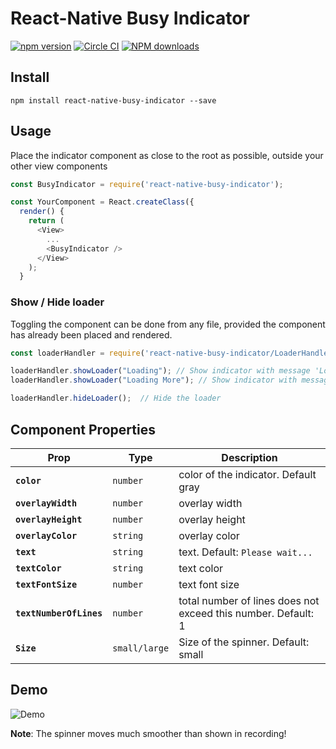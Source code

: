 # React-Native Busy Indicator
[![npm version](https://badge.fury.io/js/react-native-busy-indicator.svg)](https://badge.fury.io/js/react-native-busy-indicator)
[![Circle CI](https://circleci.com/gh/RealOrangeOne/react-native-busy-indicator.svg)](https://circleci.com/gh/RealOrangeOne/react-native-busy-indicator)
[![NPM downloads](http://img.shields.io/npm/dm/react-native-busy-indicator.svg?style=flat-square)](https://www.npmjs.com/package/react-native-busy-indicator)

## Install
```shell
npm install react-native-busy-indicator --save
```

## Usage
Place the indicator component as close to the root as possible, outside your other view components

```js
const BusyIndicator = require('react-native-busy-indicator');

const YourComponent = React.createClass({
  render() {
    return (
      <View>
        ...
        <BusyIndicator />
      </View>
    );
  }
```

### Show / Hide loader
Toggling the component can be done from any file, provided the component has already been placed and rendered.

```js
const loaderHandler = require('react-native-busy-indicator/LoaderHandler');

loaderHandler.showLoader("Loading"); // Show indicator with message 'Loading'
loaderHandler.showLoader("Loading More"); // Show indicator with message 'Loading More'

loaderHandler.hideLoader();  // Hide the loader
```

## Component Properties

| Prop | Type | Description |
|---|---|---|
|**`color`**|`number`| color of the indicator. Default gray|
|**`overlayWidth`**|`number`|overlay width|
|**`overlayHeight`**|`number`|overlay height|
|**`overlayColor`**|`string`|overlay color|
|**`text`**|`string`|text. Default: `Please wait...`|
|**`textColor`**|`string`| text color|
|**`textFontSize`**|`number`|text font size|
|**`textNumberOfLines`**|`number`| total number of lines does not exceed this number. Default: 1|
|**`Size`**|`small/large`| Size of the spinner. Default: small|


## Demo

![Demo](https://raw.githubusercontent.com/RealOrangeOne/react-native-busy-indicator/master/demo.gif)

__Note__: The spinner moves much smoother than shown in recording!
